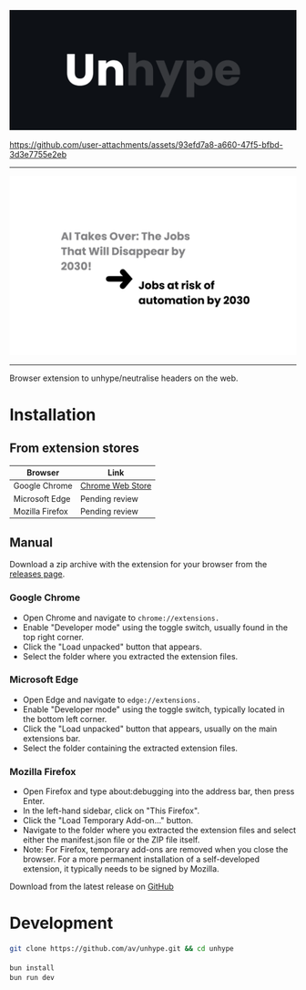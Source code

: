 ![splash](./docs/splash.png)

https://github.com/user-attachments/assets/93efd7a8-a660-47f5-bfbd-3d3e7755e2eb


---

![example](./docs/example.png)

---

Browser extension to unhype/neutralise headers on the web.

# Installation

## From extension stores

| Browser | Link |
|---------|------|
| Google Chrome | [Chrome Web Store](https://chromewebstore.google.com/detail/unhype/nmnhedloogpjnfbmkipcolejljminncl?authuser=0&hl=en) |
| Microsoft Edge | Pending review |
| Mozilla Firefox | Pending review |

## Manual

Download a zip archive with the extension for your browser from the [releases page](https://github.com/av/unhype/releases).

### Google Chrome

- Open Chrome and navigate to `chrome://extensions.`
- Enable "Developer mode" using the toggle switch, usually found in the top right corner.
- Click the "Load unpacked" button that appears.
- Select the folder where you extracted the extension files.

### Microsoft Edge

- Open Edge and navigate to `edge://extensions.`
- Enable "Developer mode" using the toggle switch, typically located in the bottom left corner.
- Click the "Load unpacked" button that appears, usually on the main extensions bar.
- Select the folder containing the extracted extension files.

### Mozilla Firefox

- Open Firefox and type about:debugging into the address bar, then press Enter.
- In the left-hand sidebar, click on "This Firefox".
- Click the "Load Temporary Add-on..." button.
- Navigate to the folder where you extracted the extension files and select either the manifest.json file or the ZIP file itself.
- Note: For Firefox, temporary add-ons are removed when you close the browser. For a more permanent installation of a self-developed extension, it typically needs to be signed by Mozilla.

Download from the latest release on [GitHub](https://github.com/av/unhype/releases)

# Development

```bash
git clone https://github.com/av/unhype.git && cd unhype

bun install
bun run dev
```
